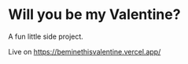 # Will you be my Valentine?

A fun little side project. 

Live on https://beminethisvalentine.vercel.app/ 
